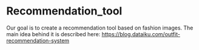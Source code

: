 # Recommendation_tool
Our goal is to create a recommendation tool based on fashion images.
The main idea behind it is described here: https://blog.dataiku.com/outfit-recommendation-system
